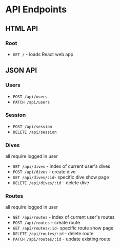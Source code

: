 # API Endpoints

## HTML API

### Root

- `GET /` - loads React web app

## JSON API

### Users

- `POST /api/users`
- `PATCH /api/users`

### Session

- `POST /api/session`
- `DELETE /api/session`

### Dives
all require logged in user
- `GET /api/dives` - index of current user's dives
- `POST /api/dives` - create dive
- `GET /api/dives/:id`- specific dive show page
- `DELETE /api/dives/:id` - delete dive

### Routes
all require logged in user

- `GET /api/routes` - index of current user's routes
- `POST /api/routes` - create route
- `GET /api/routes/:id`- specific route show page
- `DELETE /api/routes/:id` - delete route
- `PATCH /api/routes/:id` - update existing route

